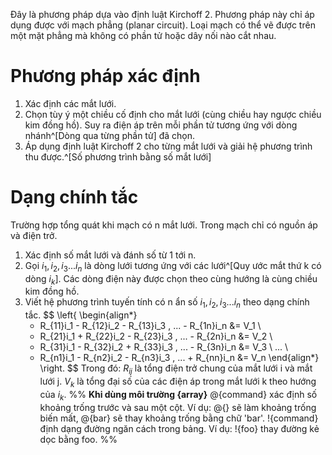 Đây là phương pháp dựa vào định luật Kirchoff 2.
Phương pháp này chỉ áp dụng được với mạch phẳng (planar circuit). Loại mạch có thể vẽ được trên một mặt phẳng mà không có phần tử hoặc dây nối nào cắt nhau.
# Phương pháp xác định
1. Xác định các mắt lưới.
2. Chọn tùy ý một chiều cố định cho mắt lưới (cùng chiều hay ngược chiều kim đồng hồ). Suy ra điện áp trên mỗi phần tử tương ứng với dòng nhánh^[Dòng qua từng phần tử] đã chọn. 
3. Áp dụng định luật Kirchoff 2 cho từng mắt lưới và giải hệ phương trình thu được.^[Số phương trình bằng số mắt lưới]
# Dạng chính tắc
Trường hợp tổng quát khi mạch có n mắt lưới. Trong mạch chỉ có nguồn áp và điện trở.
1. Xác định số mắt lưới và đánh số từ 1 tới n. 
2. Gọi $i_1, i_2, i_3 ... i_n$ là dòng lưới tương ứng với các lưới^[Quy ước mắt thứ k có dòng $i_k$]. Các dòng điện này được chọn theo cùng hướng là cùng chiều kim đồng hồ.
3. Viết hệ phương trình tuyến tính có n ẩn số $i_1, i_2, i_3 ... i_n$ theo dạng chính tắc.
$$
\left\{
\begin{align*}
	+ R_{11}i_1 - R_{12}i_2 - R_{13}i_3 \, ... - R_{1n}i_n &= V_1 \\
	- R_{21}i_1 + R_{22}i_2 - R_{23}i_3 \, ... - R_{2n}i_n &= V_2 \\
	- R_{31}i_1 - R_{32}i_2 + R_{33}i_3 \, ... - R_{3n}i_n &= V_3 \\
	... \\
	- R_{n1}i_1 - R_{n2}i_2 - R_{n3}i_3 \, ... + R_{nn}i_n &= V_n
\end{align*}
\right.
$$
Trong đó:
$R_{ij}$ là tổng điện trở chung của mắt lưới i và mắt lưới j.
$V_{k}$ là tổng đại số của các điện áp trong mắt lưới k theo hướng của $i_k$.
%%
**Khi dùng môi trường {array}**
@{command} xác định số khoảng trống trước và sau một cột. Ví dụ: @{} sẽ làm khoảng trống biến mất, @{bar} sẽ thay khoảng trống bằng chữ 'bar'.
!{command} định dạng đường ngăn cách trong bảng. Ví dụ: !{foo} thay đường kẻ dọc bằng foo.
%%